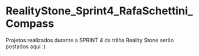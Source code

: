 # RealityStone_Sprint4_RafaSchettini_Compass
Projetos realizados durante a SPRINT 4 da trilha Reality Stone serão postados aqui :)
